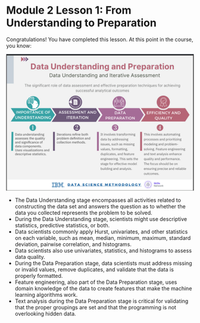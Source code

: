 # Module 2 Lesson 1: From Understanding to Preparation
Congratulations! You have completed this lesson. At this point in the course, you know:

 ![Image Alt](https://github.com/tuethu/IBM-Data-Science-Course/blob/3fc51d1bf7c715be9b87d07385038417c83665f5/Course%203_Data%20Science%20Methodology/Module%202%20/Lesson%201_From%20Understanding%20to%20Preparation/Data%20Understanding%20and%20Preparation.png)

- The Data Understanding stage encompasses all activities related to constructing the data set and answers the question as to whether the data you collected represents the problem to be solved.
- During the Data Understanding stage, scientists might use descriptive statistics, predictive statistics, or both.
- Data scientists commonly apply Hurst, univariates, and other statistics on each variable, such as mean, median, minimum, maximum, standard deviation, pairwise correlation, and histograms.
- Data scientists also use univariates, statistics, and histograms to assess data quality.
- During the Data Preparation stage, data scientists must address missing or invalid values, remove duplicates, and validate that the data is properly formatted.
- Feature engineering, also part of the Data Preparation stage, uses domain knowledge of the data to create features that make the machine learning algorithms work.
- Text analysis during the Data Preparation stage is critical for validating that the proper groupings are set and that the programming is not overlooking hidden data.
